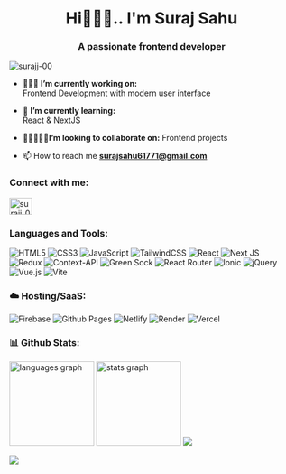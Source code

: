 <h1 align="center">Hi🙋🏻‍♂️.. I'm Suraj Sahu</h1>
<h3 align="center">A passionate frontend developer</h3>

<p align="left"> <img src="https://komarev.com/ghpvc/?username=surajj-00&label=Profile%20views&color=0e75b6&style=flat" alt="surajj-00" /> </p>

- 👨🏻‍💻 **I’m currently working on:** <br> Frontend Development with modern user interface

- 🤖 **I’m currently learning:** <br> React & NextJS

- 👨🏻‍🤝‍👨🏻**I’m looking to collaborate on:**  Frontend projects

- 📫 How to reach me **surajsahu61771@gmail.com**

 <h3 align="left">Connect with me:</h3> 
<p align="left"> 
 <a href="https://twitter.com/surajj_00" target="blank"><img align="center" src="https://raw.githubusercontent.com/rahuldkjain/github-profile-readme-generator/master/src/images/icons/Social/twitter.svg" alt="surajj_00" height="30" width="40" /></a>
</p>

<h3 align="left">Languages and Tools:</h3>

![HTML5](https://img.shields.io/badge/html5-%23E34F26.svg?style=for-the-badge&logo=html5&logoColor=white)
![CSS3](https://img.shields.io/badge/css3-%231572B6.svg?style=for-the-badge&logo=css3&logoColor=white)
![JavaScript](https://img.shields.io/badge/javascript-%23F7DF1E.svg?style=for-the-badge&logo=javascript&logoColor=%23323330)
![TailwindCSS](https://img.shields.io/badge/tailwindcss-%2338B2AC.svg?style=for-the-badge&logo=tailwind-css&logoColor=white)
![React](https://img.shields.io/badge/react-%2320232a.svg?style=for-the-badge&logo=react&logoColor=%2361DAFB)
![Next JS](https://img.shields.io/badge/Next-%23E0234E?style=for-the-badge&logo=next.js&logoColor=white)
![Redux](https://img.shields.io/badge/redux-%23593d88.svg?style=for-the-badge&logo=redux&logoColor=white)
![Context-API](https://img.shields.io/badge/Context--Api-000000?style=for-the-badge&logo=react)
![Green Sock](https://img.shields.io/badge/green%20sock-88CE02?style=for-the-badge&logo=greensock&logoColor=white)
![React Router](https://img.shields.io/badge/React_Router-CA4245?style=for-the-badge&logo=react-router&logoColor=white)
![Ionic](https://img.shields.io/badge/Ionic-%233880FF.svg?style=for-the-badge&logo=Ionic&logoColor=white)
![jQuery](https://img.shields.io/badge/jquery-%230769AD.svg?style=for-the-badge&logo=jquery&logoColor=white)
![Vue.js](https://img.shields.io/badge/vuejs-%2335495e.svg?style=for-the-badge&logo=vuedotjs&logoColor=%234FC08D)
![Vite](https://img.shields.io/badge/vite-%23646CFF.svg?style=for-the-badge&logo=vite&logoColor=white)




<h3 align="left">☁️ Hosting/SaaS:</h3>

![Firebase](https://img.shields.io/badge/firebase-%23039BE5.svg?style=for-the-badge&logo=firebase)
![Github Pages](https://img.shields.io/badge/github%20pages-121013?style=for-the-badge&logo=github&logoColor=white)
![Netlify](https://img.shields.io/badge/netlify-%23123F6D.svg?style=for-the-badge&logo=netlify&logoColor=#00C7B7)
![Render](https://img.shields.io/badge/Render-%46E3B7.svg?style=for-the-badge&logo=render&logoColor=white)
![Vercel](https://img.shields.io/badge/vercel-%23000000.svg?style=for-the-badge&logo=vercel&logoColor=white)






<h3 align="left">📊 Github Stats:</h3>


<div align="left">
  <img src="https://github-readme-stats.vercel.app/api/top-langs?username=Surajj-00&locale=en&hide_title=false&layout=compact&card_width=320&langs_count=5&theme=dracula&hide_border=false" height="150" alt="languages graph"  />
  <img src="https://github-readme-stats.vercel.app/api?username=Surajj-00&hide_title=false&hide_rank=false&show_icons=true&include_all_commits=true&count_private=true&disable_animations=false&theme=dracula&locale=en&hide_border=false" height="150" alt="stats graph"  />


 <img src=" https://github-readme-stats.vercel.app/api/top-langs/?username=Surajj-00&theme=dracula&hide_border=false&include_all_commits=true&count_private=false&layout=compact" />
</div>




![](https://github-readme-streak-stats.herokuapp.com/?user=Surajj-00&theme=dracula&hide_border=false)<br/>






